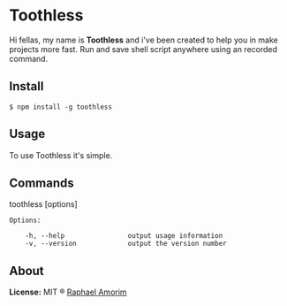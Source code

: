 # Toothless

Hi fellas, my name is **Toothless** and i've been created to help you in make projects more fast. Run and save shell script anywhere using an recorded command.

## Install

    $ npm install -g toothless

## Usage
To use Toothless it's simple.

## Commands

  toothless [options]

    Options:

        -h, --help                output usage information
        -v, --version             output the version number


## About

**License:** MIT ® [Raphael Amorim](https://github.com/raphamorim)

